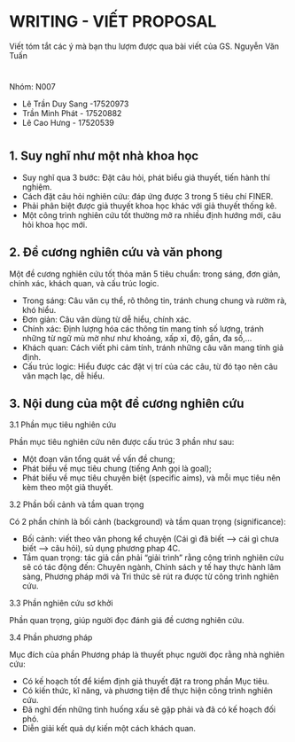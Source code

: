 # WRITING - VIẾT PROPOSAL
Viết tóm tắt các ý mà bạn thu lượm được qua bài viết của GS. Nguyễn Văn Tuấn
# 

Nhóm: N007
  - Lê Trần Duy Sang -17520973
  - Trần Minh Phát - 17520882
  - Lê Cao Hưng - 17520539
#

## 1. Suy nghĩ như một nhà khoa học
- Suy nghĩ qua 3 bước: Đặt câu hỏi, phát biểu giả thuyết, tiến hành thí nghiệm.
- Cách đặt câu hỏi nghiên cứu: đáp ứng được 3 trong 5 tiêu chí FINER.
- Phải phân biệt được giả thuyết khoa học khác với giả thuyết thống kê.
- Một công trình nghiên cứu tốt thường mở ra nhiều định hướng mới, câu hỏi khoa học mới.

## 2. Đề cương nghiên cứu và văn phong
Một đề cương nghiên cứu tốt thỏa mãn 5 tiêu chuẩn: trong sáng, đơn giản, chính xác, khách quan, và cấu trúc logic.

- Trong sáng: Câu văn cụ thể, rõ thông tin, tránh chung chung và rườm rà, khó hiểu.
- Đơn giản: Câu văn dùng từ dễ hiểu, chính xác.
- Chính xác: Định lượng hóa các thông tin mang tính số lượng, tránh những từ ngữ mù mờ như như khoảng, xấp xỉ, độ, gần, đa số,...
- Khách quan: Cách viết phi cảm tính, tránh những câu văn mang tính giả định.
- Cấu trúc logic: Hiểu được các đặt vị trí của các câu, từ đó tạo nên câu văn mạch lạc, dễ hiểu.

## 3. Nội dung của một đề cương nghiên cứu
3.1 Phần mục tiêu nghiên cứu

Phần mục tiêu nghiên cứu nên được cấu trúc 3 phần như sau:
- Một đoạn văn tổng quát về vấn đề chung;
- Phát biểu về mục tiêu chung (tiếng Anh gọi là goal);
- Phát biểu về mục tiêu chuyên biệt (specific aims), và mỗi mục tiêu nên kèm theo một giả
thuyết.

3.2 Phần bối cảnh và tầm quan trọng

Có 2 phần chính là bối cảnh (background) và tầm quan trọng (significance):
- Bối cảnh: viết theo văn phong kể chuyện (Cái gì đã biết --> cái gì chưa biết --> câu hỏi), sủ dụng phương phap 4C.
- Tầm quan trọng: tác giả cần phải “giải trình” rằng công trình nghiên
  cứu sẽ có tác động đến: Chuyên ngành, Chính sách y tế hay thực hành lâm sàng, Phương pháp mới và Tri thức sẽ rút ra được từ công
  trình nghiên cứu.

3.3 Phần nghiên cứu sơ khởi

Phần quan trọng, giúp người đọc đánh giá đề cương nghiên cứu.

3.4 Phần phương pháp

Mục đích của phần Phương pháp là thuyết phục người đọc rằng nhà nghiên cứu: 
- Có kế hoạch tốt để kiểm định giả thuyết đặt ra trong phần Mục tiêu.
- Có kiến thức, kĩ năng, và phương tiện để thực hiện công trình nghiên cứu.
- Đã nghĩ đến những tình huống xấu sẽ gặp phải và đã có kế hoạch đối phó.
- Diễn giải kết quả dự kiến một cách khách quan.
